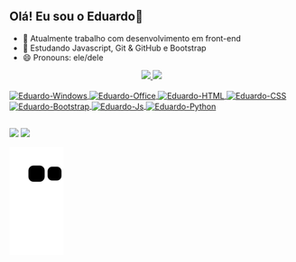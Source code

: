 ## Olá! Eu sou o Eduardo👋

- 🔭 Atualmente trabalho com desenvolvimento em front-end
- 🌱 Estudando Javascript, Git & GitHub e Bootstrap
- 😄 Pronouns: ele/dele

<div align="center">
  <a href="https://github.com/rafaballerini">
  <img height="180em" src="https://github-readme-stats.vercel.app/api?username=eduardoalmeida82&show_icons=true&theme=radical&include_all_commits=true&count_private=true"/>
  <img height="180em" src="https://github-readme-stats.vercel.app/api/top-langs/?username=eduardoalmeida82&layout=compact&langs_count=7&theme=radical"/>
</div>

<div style="display: inline_block"><br>  
  <img align="center" alt="Eduardo-Windows" height="35" width="85" src="https://img.shields.io/badge/Windows-0078D6?style=for-the-badge&logo=windows&logoColor=white">  
  <img align="center" alt="Eduardo-Office" height="35" width="85" src="https://img.shields.io/badge/Microsoft_Office-D83B01?style=for-the-badge&logo=microsoft-office&logoColor=white">  
  <img align="center" alt="Eduardo-HTML" height="35" width="85" src="https://img.shields.io/badge/HTML5-E34F26?style=for-the-badge&logo=html5&logoColor=white">
  <img align="center" alt="Eduardo-CSS" height="35" width="85" src="https://img.shields.io/badge/CSS3-1572B6?style=for-the-badge&logo=css3&logoColor=white">
  <img align="center" alt="Eduardo-Bootstrap" height="35" width="85" src="https://img.shields.io/badge/Bootstrap-563D7C?style=for-the-badge&logo=bootstrap&logoColor=white">
  <img align="center" alt="Eduardo-Js" height="35" width="85" src="https://img.shields.io/badge/JavaScript-F7DF1E?style=for-the-badge&logo=javascript&logoColor=black">  
  <img align="center" alt="Eduardo-Python" height="35" width="85" src="https://img.shields.io/badge/Python-14354C?style=for-the-badge&logo=python&logoColor=white">   
</div>
  
  ##
 
<div> 
  <a href = "mailto:edujralmeida@hotmail.com"><img src="https://img.shields.io/badge/Microsoft_Outlook-0078D4?style=for-the-badge&logo=microsoft-outlook&logoColor=white" target="_blank"></a>
  <a href="https://www.linkedin.com/in/eduardo-junior-almeida-49361078/" target="_blank"><img src="https://img.shields.io/badge/LinkedIn-0077B5?style=for-the-badge&logo=linkedin&logoColor=white" target="_blank"></a> 

  ![Snake animation](http://github.com/eduardoalmeida82/eduardoalmeida82/blob/output/github-contribution-grid-snake.svg)
 
</div>
